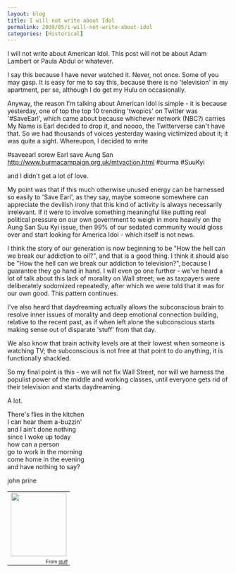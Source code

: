 ```yaml
---
layout: blog
title: I will not write about Idol
permalink: 2009/05/i-will-not-write-about-idol
categories: [Historical]
---
```


<p>I will not write about American Idol. This post will not be about Adam Lambert or Paula Abdul or whatever.</p>
<p>I say this because I have never watched it. Never, not once. Some of you may gasp. It is easy for me to say this, because there is no 'television' in my apartment, per se, although I do get my Hulu on occasionally.</p>
<p>Anyway, the reason I'm talking about American Idol is simple - it is because yesterday, one of top the top 10 trending 'twopics' on Twitter was '#SaveEarl', which came about because whichever network (NBC?) carries My Name is Earl decided to drop it, and noooo, the Twitterverse can't have that. So we had thousands of voices yesterday waxing victimized about it; it was quite a sight. Whereupon, I decided to write </p>
<p>#saveearl screw Earl save Aung San <a href="http://www.burmacampaign.org.uk/mtvaction.html" title="http://www.burmacampaign.org.uk/mtvaction.html">http://www.burmacampaign.org.uk/mtvaction.html</a> #burma #SuuKyi</p>
<p>and I didn't get a lot of love.</p>
<p>My point was that if this much otherwise unused energy can be harnessed so easily to 'Save Earl', as they say, maybe someone somewhere can appreciate the devilish irony that this kind of activity is always necessarily irrelevant. If it were to involve something meaningful like putting real political pressure on our own government to weigh in more heavily on the Aung San Suu Kyi issue, then 99% of our sedated community would gloss over and start looking for America Idol - which itself is not news.</p>
<p>I think the story of our generation is now beginning to be "How the hell can we break our addiction to oil?", and that is a good thing. I think it should also be "How the hell can we break our addiction to television?", because I guarantee they go hand in hand. I will even go one further - we've heard a lot of talk about this lack of morality on Wall street; we as taxpayers were deliberately sodomized repeatedly, after which we were told that it was for our own good. This pattern continues.</p>
<p>I've also heard that daydreaming actually allows the subconscious brain to resolve inner issues of morality and deep emotional connection building, relative to the recent past, as if when left alone the subconscious starts making sense out of disparate 'stuff' from that day.</p>
<p>We also know that brain activity levels are at their lowest when someone is watching TV; the subconscious is not free at that point to do anything, it is functionally shackled.</p>
<p>So my final point is this - we will not fix Wall Street, nor will we harness the populist power of the middle and working classes, until everyone gets rid of their television and starts daydreaming.</p>
<p>A lot.</p>
<p>There's flies in the kitchen<br />
I can hear them a-buzzin'<br />
and I ain't done nothing<br />
since I woke up today<br />
how can a person<br />
go to work in the morning<br />
come home in the evening<br />
and have nothing to say?</p>
<p>john prine</p>
<table style="width:auto;"><tr><td><a href="https://picasaweb.google.com/lh/photo/WLPdx2QqNERv2tZmHNgzdg?feat=embedwebsite"><img src="https://lh3.googleusercontent.com/_aJ4urxfgN9A/TXXYIzois3I/AAAAAAAAIlk/21MvrVluoDw/s144/savearl.jpg" height="144" width="126" /></a></td></tr><tr><td style="font-family:arial,sans-serif; font-size:11px; text-align:right">From <a href="https://picasaweb.google.com/krister.axel/Stuff?feat=embedwebsite">stuff</a></td></tr></table>
